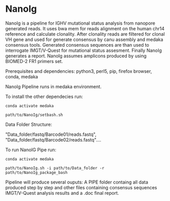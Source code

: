 # NanoIg
NanoIg is a pipeline for IGHV mutational status analysis from nanopore generated reads. It uses bwa mem for reads alignment on the human chr14 reference and calculate clonality.
After clonality reads are filtered for clonal VH gene and used for generate consensus by canu assembly and medaka consensus tools.
Generated consensus sequences are than used to interrogate IMGT/V-Quest for mutational status assesment. Finally NanoIg generates a report.
NanoIg assumes amplicons produced by using BIOMED-2 FR1 primers set.

Prerequisites and dependencies: python3, perl5, pip, firefox browser, conda, medaka

NanoIg Pipeline runs in medaka environment.

To install the other dependecies run:

    conda activate medaka

    path/to/NanoIg/setbash.sh

Data Folder Structure:

"Data_folder/fastq/Barcode01/reads.fastq", "Data_folder/fastq/Barcode02/reads.fastq"....


To run NanoIG Pipe run:

	conda activate medaka
	
	path/to/NanoIg.sh -i path/to/Data_folder -r path/to/NanoIg_package_bash

Pipeline will produce several ouputs:
A PIPE folder containg all data produced step by step and other files containing consensus sequences IMGT/V-Quest analysis results and a .doc final report. 


